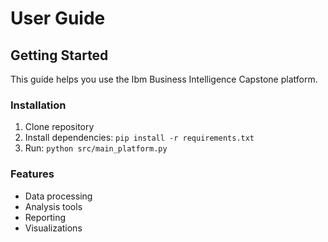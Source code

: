# User Guide

## Getting Started

This guide helps you use the Ibm Business Intelligence Capstone platform.

### Installation
1. Clone repository
2. Install dependencies: `pip install -r requirements.txt`
3. Run: `python src/main_platform.py`

### Features
- Data processing
- Analysis tools
- Reporting
- Visualizations
